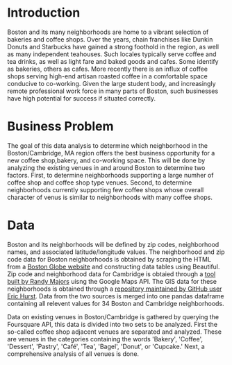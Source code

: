 # Introduction

Boston and its many neighborhoods are home to a vibrant selection of bakeries and coffee shops.  Over the years, chain franchises like Dunkin Donuts and Starbucks have gained a strong foothold in the region, as well as many independent teahouses.  Such locales typically serve coffee and tea drinks, as well as light fare and baked goods and cafes.  Some identify as bakeries, others as cafes.  More recently there is an influx of coffee shops serving high-end artisan roasted coffee in a comfortable space conducive to co-working.  Given the large student body, and increasingly remote professional work force in many parts of Boston, such businesses have high potential for success if situated correctly.  

# Business Problem

The goal of this data analysis to determine which neighborhood in the Boston/Cambridge, MA region offers the best business opportunity for a new coffee shop,bakery, and co-working space. This will be done by analyzing the existing venues in and around Boston to determine two factors.  First, to determine neighborhoods supporting a large numher of coffee shop and coffee shop type venues.  Second, to determine neighborhoods currently supporting few coffee shops whose overall character of venus is similar to neighborhoods with many coffee shops.  

# Data

Boston and its neighborhoods will be defined by zip codes, neighborhood names, and associated latitude/longitude values.  The neighborhood and zip code data for Boston neighborhoods is obtained by scraping the HTML from a [Boston Globe website](http://archive.boston.com/news/local/articles/2007/04/15/sixfigurezipcodes_city/) and constructing data tables using Beautiful.  Zip code and neighborhood data for Cambridge is obtaied through a [tool built by Randy Majors](https://www.randymajors.com/p/zipcodegmap.html) uisng the Google Maps API. The GIS data for these neighborhoods is obtained through a [repository maintained by GitHub user Eric Hurst](https://gist.githubusercontent.com/erichurst/7882666/raw/5bdc46db47d9515269ab12ed6fb2850377fd869e/US%2520Zip%2520Codes%2520from%25202013%2520Government%2520Data).  Data from the two sources is merged into one pandas dataframe containing all relevent values for 34 Boston and Cambridge neighborhoods. 

Data on existing venues in Boston/Cambridge is gathered by querying the Foursquare API, this data is divided into two sets to be analyzed.  First the so-called coffee shop adjacent venues are separated and analyzed.  These are venues in the categories containing the words 'Bakery', 'Coffee', 'Dessert', 'Pastry', 'Café', 'Tea', 'Bagel', 'Donut', or 'Cupcake.'  Next, a comprehensive analysis of all venues is done. 
